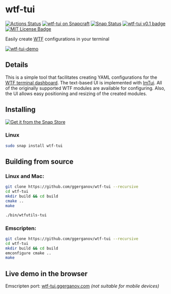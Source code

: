 # wtf-tui

[![Actions Status](https://github.com/ggerganov/wtf-tui/workflows/CI/badge.svg)](https://github.com/ggerganov/wtf-tui/actions)
[![wtf-tui on Snapcraft](https://snapcraft.io/wtf-tui/badge.svg)](https://snapcraft.io/wtf-tui)
[![Snap Status](https://build.snapcraft.io/badge/ggerganov/wtf-tui.svg)](https://build.snapcraft.io/user/ggerganov/wtf-tui)
[![wtf-tui v0.1 badge][changelog-badge]][changelog]
[![MIT License Badge][license-badge]][license]

Easily create [WTF](https://wtfutil.com) configurations in your terminal

[![wtf-tui-demo](https://asciinema.org/a/VUKWZM70PxRCHueyPFXy9smU8.svg)](https://asciinema.org/a/VUKWZM70PxRCHueyPFXy9smU8)

## Details

This is a simple tool that facilitates creating YAML configurations for the [WTF terminal dashboard](https://wtfutil.com). The text-based UI is implemented with [ImTui](https://github.com/ggerganov/imtui). All of the originally supported WTF modules are available for configuring. Also, the UI allows easy positioning and resizing of the created modules.

## Installing

[![Get it from the Snap Store](https://snapcraft.io/static/images/badges/en/snap-store-black.svg)](https://snapcraft.io/wtf-tui)

### Linux

```bash
sudo snap install wtf-tui
```

## Building from source

### Linux and Mac:

```bash
git clone https://github.com/ggerganov/wtf-tui --recursive
cd wtf-tui
mkdir build && cd build
cmake ..
make

./bin/wtfutils-tui
```

### Emscripten:

```bash
git clone https://github.com/ggerganov/wtf-tui --recursive
cd wtf-tui
mkdir build && cd build
emconfigure cmake ..
make
```

## Live demo in the browser

Emscripten port: [wtf-tui.ggerganov.com](https://wtf-tui.ggerganov.com/) *(not suitable for mobile devices)*

[changelog]: ./CHANGELOG.md
[changelog-badge]: https://img.shields.io/badge/changelog-wtf-tui%20v0.1-dummy
[license]: ./LICENSE
[version-badge]: https://img.shields.io/badge/version-0.1-blue.svg
[license-badge]: https://img.shields.io/badge/license-MIT-blue.svg
